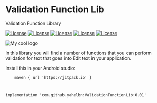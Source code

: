 # Validation Function Lib
Validation Function Library

[![License](https://img.shields.io/github/issues/yahelbn/ValidationFunctionLib)](https://opensource.org/licenses/Apache-2.0)
[![License](https://img.shields.io/github/forks/yahelbn/ValidationFunctionLib)](https://opensource.org/licenses/Apache-2.0)
[![License](https://img.shields.io/github/stars/yahelbn/ValidationFunctionLib)](https://opensource.org/licenses/Apache-2.0)
[![License](https://img.shields.io/github/license/yahelbn/ValidationFunctionLib)](https://opensource.org/licenses/Apache-2.0)
[![License](https://img.shields.io/twitter/url?style=social)](https://opensource.org/licenses/Apache-2.0)

<img src="C:\Users\Yahel\Desktop\screen2.png" alt="My cool logo"/>


In this library you will find a number of functions that you can perform validation
for text that goes into Edit text in your application.

Install this in your Android studio:

        maven { url 'https://jitpack.io' }



    implementation 'com.github.yahelbn:ValidationFunctionLib:0.01'
